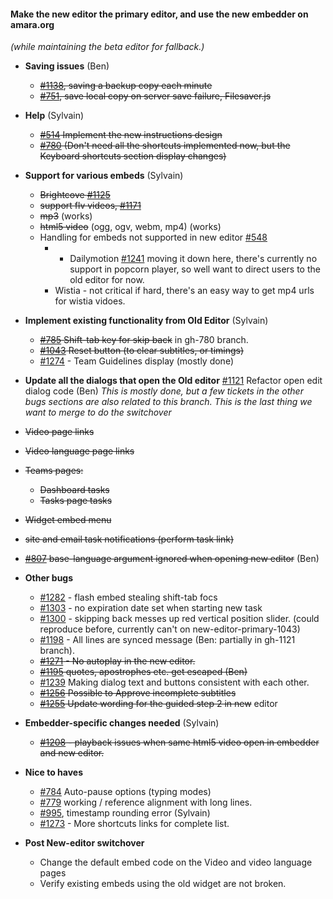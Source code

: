 #### Make the new editor the primary editor, and use the new embedder on amara.org
*(while maintaining the beta editor for fallback.)*

- **Saving issues** (Ben)
  - ~~[#1138](https://github.com/pculture/unisubs/issues/1138), saving a backup copy each minute~~
  - ~~[#751](https://github.com/pculture/unisubs/issues/751), save local copy on server save failure, Filesaver.js~~

- **Help** (Sylvain)
  - ~~[#514](https://github.com/pculture/unisubs/issues/514) Implement the new instructions design~~
  - ~~[#780](https://github.com/pculture/unisubs/issues/780) (Don't need all the shortcuts implemented now, but the Keyboard shortcuts section display changes)~~

- **Support for various embeds** (Sylvain)
  - ~~Brightcove [#1125](https://github.com/pculture/unisubs/issues/1125)~~
  - ~~support flv videos, [#1171](https://github.com/pculture/unisubs/issues/1171)~~
  - ~~mp3~~ (works)
  - ~~html5 video~~ (ogg, ogv, webm, mp4) (works)
  - Handling for embeds not supported in new editor [#548](https://github.com/pculture/unisubs/issues/548)
    -   - Dailymotion [#1241](https://github.com/pculture/unisubs/issues/1241) moving it down here, there's currently no support in popcorn player, so well want to direct users to the old editor for now.
    - Wistia - not critical if hard, there's an easy way to get mp4 urls for wistia vidoes.

- **Implement existing functionality from Old Editor** (Sylvain)
  - ~~[#785](https://github.com/pculture/unisubs/issues/785) Shift-tab key for skip back~~ in gh-780 branch.
  - ~~[#1043](https://github.com/pculture/unisubs/issues/1043) Reset button (to clear subtitles, or timings)~~
  - [#1274](https://github.com/pculture/unisubs/issues/1274)  - Team Guidelines display (mostly done)

- **Update all the dialogs that open the Old editor** [#1121](https://github.com/pculture/unisubs/issues/1121) Refactor open edit dialog code (Ben) *This is mostly done, but a few tickets in the other bugs sections are also related to this branch.  This is the last thing we want to merge to do the switchover*
 - ~~Video page links~~
 - ~~Video language page links~~
 - ~~Teams pages:~~
    - ~~Dashboard tasks~~
    - ~~Tasks page tasks~~
 - ~~Widget embed menu~~
 - ~~site and email task notifications (perform task link)~~
 - ~~[#807](https://github.com/pculture/unisubs/issues/807) base-language argument ignored when opening new editor~~ (Ben)

- **Other bugs**
  - [#1282](https://github.com/pculture/unisubs/issues/1282) - flash embed stealing shift-tab focs
  - [#1303](https://github.com/pculture/unisubs/issues/1303) - no expiration date set when starting new task
  - [#1300](https://github.com/pculture/unisubs/issues/1300) - skipping back messes up red vertical position slider. (could reproduce before, currently can't on new-editor-primary-1043)
  - [#1198](https://github.com/pculture/unisubs/issues/1198) - All lines are synced message (Ben: partially in gh-1121 branch).
  - ~~[#1271](https://github.com/pculture/unisubs/issues/1271) - No autoplay in the new editor.~~
  - ~~[#1195](https://github.com/pculture/unisubs/issues/1195) quotes, apostrophes etc. get escaped (Ben)~~
  - [#1239](https://github.com/pculture/unisubs/issues/1239) Making dialog text and buttons consistent with each other.
  - ~~[#1256](https://github.com/pculture/unisubs/issues/1256) Possible to Approve incomplete subtitles~~
  - ~~[#1255](https://github.com/pculture/unisubs/issues/1255) Update wording for the guided step 2 in new~~ editor

- **Embedder-specific changes needed** (Sylvain)
  - ~~[#1208](https://github.com/pculture/unisubs/issues/1208) - playback issues when same html5 video open in embedder and new editor.~~

- **Nice to haves**
  - [#784](https://github.com/pculture/unisubs/issues/784)  Auto-pause options (typing modes)
  - [#779](https://github.com/pculture/unisubs/issues/779) working / reference alignment with long lines.
  - [#995](https://github.com/pculture/unisubs/issues/995), timestamp rounding error (Sylvain)
  - [#1273](https://github.com/pculture/unisubs/issues/1273) - More shortcuts links for complete list.
  

- **Post New-editor switchover**
  - Change the default embed code on the Video and video language pages
  - Verify existing embeds using the old widget are not broken.
